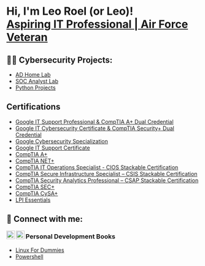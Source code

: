 <h1>Hi, I'm Leo Roel (or Leo)! <br/><a href="https://github.com/NotCepheii"> <a href="https://www.linkedin.com/in/leo-roel-manalansan/">Aspiring IT Professional | Air Force Veteran</a>

<h2>👨‍💻 Cybersecurity Projects:</h2>

  - [AD Home Lab](https://github.com/NotCepheii/Active-Directory-Lab)
  - [SOC Analyst Lab](https://github.com/NotCepheii/INPROGRESS)
  - [Python Projects](https://github.com/NotCepheii/LABURL)
    
<h2> Certifications</h2>

  - [Google IT Support Professional & CompTIA A+ Dual Credential](https://www.credly.com/earner/earned/badge/a862f5d9-9a3e-469b-a392-f2ee468182d4)
  - [Google IT Cybersecurity Certificate & CompTIA Security+ Dual Credential](https://www.credly.com/earner/earned/badge/dae76b18-0379-444a-a22a-688f8935a3a5)
  - [Google Cybersecurity Specialization](https://www.coursera.org/account/accomplishments/specialization/FDCZC29NDT7Q)
  - [Google IT Support Certificate](https://www.coursera.org/account/accomplishments/professional-cert/G4UWDN8KK7S7)
  - [CompTIA A+](https://www.credly.com/badges/776f80d7-916a-44cd-adc2-f28c8ff0e05a/public_url)
  - [CompTIA NET+](https://www.credly.com/earner/earned/badge/fa392986-f2c1-42f5-afff-14cdd57d595f)
  - [CompTIA IT Operations Specialist - CIOS Stackable Certification](https://www.credly.com/earner/earned/badge/6b67f188-ccac-4490-8023-4e5ae5fa2e2c)
  - [CompTIA Secure Infrastructure Specialist – CSIS Stackable Certification](https://www.credly.com/org/comptia/badge/comptia-secure-infrastructure-specialist-csis-stackable-certification)
  - [CompTIA Security Analytics Professional – CSAP Stackable Certification](https://www.credly.com/badges/f239afa2-4d42-48a7-8136-ad89bf8a9190/public_url)
  - [CompTIA SEC+](https://www.credly.com/earner/earned/badge/63a11fac-766f-4507-a1bb-1f897dbbb361)
  - [CompTIA CySA+](https://www.credly.com/badges/f239afa2-4d42-48a7-8136-ad89bf8a9190/public_url)
  - [LPI Essentials](https://cs.lpi.org/caf/Xamman/candidate_area/certificate/LE-1/r5la6vm6aq)


<h2> 🤳 Connect with me:</h2>


[<img align="left" alt="LeoRoelManalansan | LinkedIn" width="22px" src="https://cdn.jsdelivr.net/npm/simple-icons@v3/icons/linkedin.svg" />][linkedin]
[<img align="left" alt="LeoRoelManalansan | TryHackMe" width="22px" src="https://tryhackme.com/img/favicon.png" />][tryhackme]

[tryhackme]: https://tryhackme.com/p/NotCephei
[linkedin]: https://www.linkedin.com/in/leo-roel-manalansan/




<h3> Personal Development Books </h3>

- [Linux For Dummies](https://www.amazon.com/Linux-Dummies-9th-Richard-Blum/dp/0470467010)
- [Powershell](https://www.amazon.com/Windows-PowerShell-Cookbook-Scripting-Microsofts/dp/1449320686)

